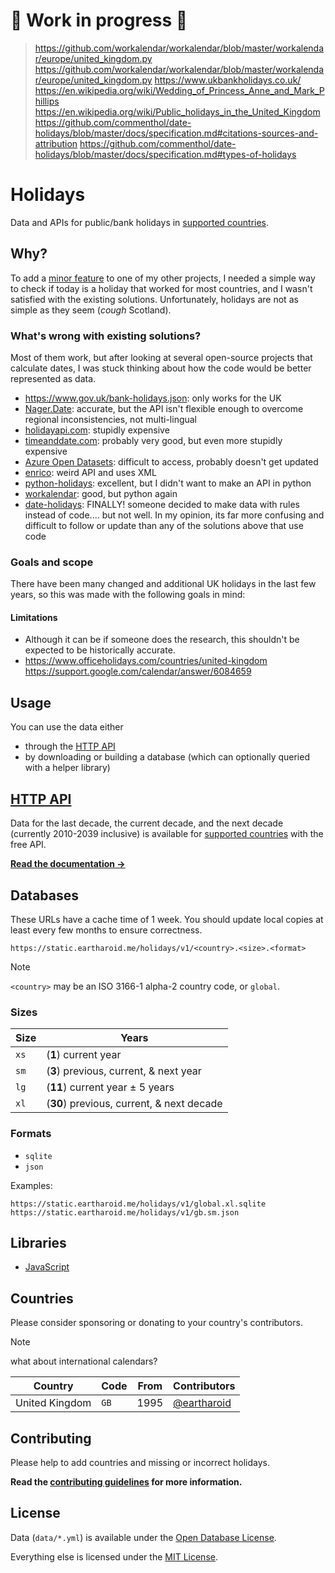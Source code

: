 # 🚧 Work in progress 🚧

> https://github.com/workalendar/workalendar/blob/master/workalendar/europe/united_kingdom.py
> https://github.com/workalendar/workalendar/blob/master/workalendar/europe/united_kingdom.py
> https://www.ukbankholidays.co.uk/
> https://en.wikipedia.org/wiki/Wedding_of_Princess_Anne_and_Mark_Phillips
> https://en.wikipedia.org/wiki/Public_holidays_in_the_United_Kingdom
> https://github.com/commenthol/date-holidays/blob/master/docs/specification.md#citations-sources-and-attribution
> https://github.com/commenthol/date-holidays/blob/master/docs/specification.md#types-of-holidays

# Holidays

Data and APIs for public/bank holidays in [supported countries](#countries).

## Why?

To add a [minor feature](https://github.com/discord-tickets/bot/issues/403) to one of my other projects,
I needed a simple way to check if today is a holiday that worked for most countries, and I wasn't satisfied with the existing solutions.
Unfortunately, holidays are not as simple as they seem (*cough* Scotland).

### What's wrong with existing solutions?

Most of them work, but after looking at several open-source projects that calculate dates,
I was stuck thinking about how the code would be better represented as data.

- <https://www.gov.uk/bank-holidays.json>: only works for the UK
- [Nager.Date](https://github.com/nager/Nager.Date): accurate, but the API isn't flexible enough to overcome regional inconsistencies, not multi-lingual
- [holidayapi.com](https://holidayapi.com/): stupidly expensive
- [timeanddate.com](https://dev.timeanddate.com/holidays/): probably very good, but even more stupidly expensive
- [Azure Open Datasets](https://learn.microsoft.com/en-us/azure/open-datasets/dataset-public-holidays): difficult to access, probably doesn't get updated
- [enrico](https://github.com/jurajmajer/enrico): weird API and uses XML
- [python-holidays](https://github.com/dr-prodigy/python-holidays): excellent, but I didn't want to make an API in python
- [workalendar](https://github.com/workalendar/workalendar): good, but python again
- [date-holidays](https://github.com/commenthol/date-holidays): FINALLY! someone decided to make data with rules instead of code.... but not well.
In my opinion, its far more confusing and difficult to follow or update than any of the solutions above that use code

### Goals and scope

There have been many changed and additional UK holidays in the last few years,
so this was made with the following goals in mind:

#### Limitations

- Although it can be if someone does the research, this shouldn't be expected to be historically accurate.
- https://www.officeholidays.com/countries/united-kingdom https://support.google.com/calendar/answer/6084659

## Usage

You can use the data either

- through the [HTTP API](/eartharoid/holidays/tree/main/api#readme)
- by downloading or building a database (which can optionally queried with a helper library)

## [HTTP API](/eartharoid/holidays/tree/main/api#readme)

Data for the last decade, the current decade, and the next decade (currently 2010-2039 inclusive)
is available for [supported countries](#countries) with the free API.

[**Read the documentation →**](/eartharoid/holidays/tree/main/api#readme)


## Databases

These URLs have a cache time of 1 week.
You should update local copies at least every few months to ensure correctness.

```
https://static.eartharoid.me/holidays/v1/<country>.<size>.<format>
```

> [!NOTE]
> `<country>` may be an ISO 3166-1 alpha-2 country code, or `global`.

### Sizes

| Size | Years                                     |
| ---- | ----------------------------------------- |
| `xs` | (**1**) current year                      |
| `sm` | (**3**) previous, current, & next year    |
| `lg` | (**11**) current year ± 5 years           |
| `xl` | (**30**) previous, current, & next decade |

### Formats

- `sqlite`
- `json`

Examples:
```
https://static.eartharoid.me/holidays/v1/global.xl.sqlite
https://static.eartharoid.me/holidays/v1/gb.sm.json
```

## Libraries

- [JavaScript](/eartharoid/holidays/tree/main/packages/holidays.js#readme)

## Countries

Please consider sponsoring or donating to your country's contributors.

> [!NOTE]
> what about international calendars?

| Country        | Code | From | Contributors                                 |
| -------------- | ---- | ---- | -------------------------------------------- |
| United Kingdom | `GB` | 1995 | [@eartharoid](https://github.com/eartharoid) |


## Contributing

Please help to add countries and missing or incorrect holidays.

**Read the [contributing guidelines](/eartharoid/holidays/blob/main/docs/CONTRIBUTING.md) for more information.**

## License

Data (`data/*.yml`) is available under the [Open Database License](/eartharoid/holidays/blob/main/dist/LICENSE).

Everything else is licensed under the [MIT License](/eartharoid/holidays/blob/main/LICENSE).